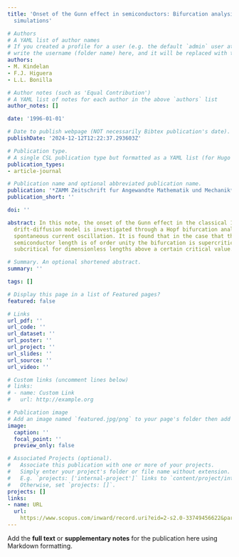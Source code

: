 ```yaml
---
title: 'Onset of the Gunn effect in semiconductors: Bifurcation analysis and numerical
  simulations'

# Authors
# A YAML list of author names
# If you created a profile for a user (e.g. the default `admin` user at `content/authors/admin/`), 
# write the username (folder name) here, and it will be replaced with their full name and linked to their profile.
authors:
- M. Kindelan
- F.J. Higuera
- L.L. Bonilla

# Author notes (such as 'Equal Contribution')
# A YAML list of notes for each author in the above `authors` list
author_notes: []

date: '1996-01-01'

# Date to publish webpage (NOT necessarily Bibtex publication's date).
publishDate: '2024-12-12T12:22:37.293603Z'

# Publication type.
# A single CSL publication type but formatted as a YAML list (for Hugo requirements).
publication_types:
- article-journal

# Publication name and optional abbreviated publication name.
publication: '*ZAMM Zeitschrift fur Angewandte Mathematik und Mechanik*'
publication_short: ''

doi: ''

abstract: In this note, the onset of the Gunn effect in the classical 1D unipolar
  drift-diffusion model is investigated through a Hopf bifurcation analysis of the
  spontaneous current oscillation. It is found that in the case that the dimensionless
  semiconductor length is of order unity the bifurcation is supercritical, and becomes
  subcritical for dimensionless lengths above a certain critical value.

# Summary. An optional shortened abstract.
summary: ''

tags: []

# Display this page in a list of Featured pages?
featured: false

# Links
url_pdf: ''
url_code: ''
url_dataset: ''
url_poster: ''
url_project: ''
url_slides: ''
url_source: ''
url_video: ''

# Custom links (uncomment lines below)
# links:
# - name: Custom Link
#   url: http://example.org

# Publication image
# Add an image named `featured.jpg/png` to your page's folder then add a caption below.
image:
  caption: ''
  focal_point: ''
  preview_only: false

# Associated Projects (optional).
#   Associate this publication with one or more of your projects.
#   Simply enter your project's folder or file name without extension.
#   E.g. `projects: ['internal-project']` links to `content/project/internal-project/index.md`.
#   Otherwise, set `projects: []`.
projects: []
links:
- name: URL
  url: 
    https://www.scopus.com/inward/record.uri?eid=2-s2.0-33749456622&partnerID=40&md5=2bc625fa1eb8d39de091d226d5f81831
---
```


Add the **full text** or **supplementary notes** for the publication here using Markdown formatting.
